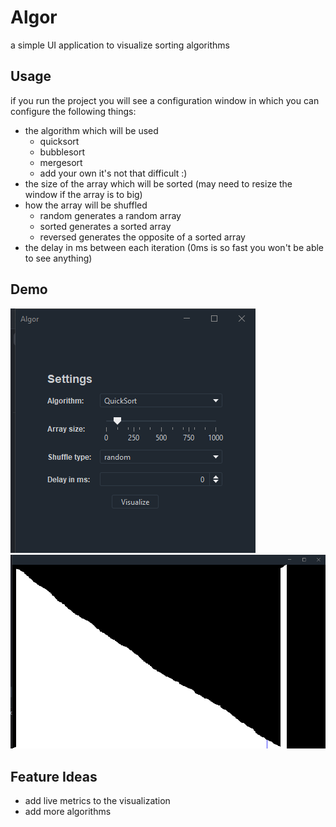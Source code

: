 # Algor
a simple UI application to visualize sorting algorithms

## Usage
if you run the project you will see a configuration window in which you can configure the following things:
- the algorithm which will be used
  - quicksort
  - bubblesort
  - mergesort
  - add your own it's not that difficult :)
- the size of the array which will be sorted (may need to resize the window if the array is to big)
- how the array will be shuffled
  - random generates a random array
  - sorted generates a sorted array
  - reversed generates the opposite of a sorted array
- the delay in ms between each iteration (0ms is so fast you won't be able to see anything)   

## Demo
![settings panel](img/img.png)
![visual panel](img/img_1.png)

## Feature Ideas
- add live metrics to the visualization
- add more algorithms
